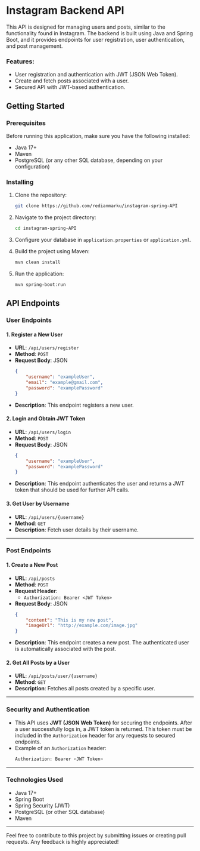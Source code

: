 # Instagram Backend API

This API is designed for managing users and posts, similar to the functionality found in Instagram. The backend is built using Java and Spring Boot, and it provides endpoints for user registration, user authentication, and post management.

### Features:
- User registration and authentication with JWT (JSON Web Token).
- Create and fetch posts associated with a user.
- Secured API with JWT-based authentication.

## Getting Started

### Prerequisites

Before running this application, make sure you have the following installed:
- Java 17+
- Maven
- PostgreSQL (or any other SQL database, depending on your configuration)

### Installing

1. Clone the repository:

    ```bash
    git clone https://github.com/redianmarku/instagram-spring-API
    ```

2. Navigate to the project directory:

    ```bash
    cd instagram-spring-API
    ```

3. Configure your database in `application.properties` or `application.yml`.

4. Build the project using Maven:

    ```bash
    mvn clean install
    ```

5. Run the application:

    ```bash
    mvn spring-boot:run
    ```

## API Endpoints

### User Endpoints

#### 1. Register a New User
- **URL**: `/api/users/register`
- **Method**: `POST`
- **Request Body**: JSON
  ```json
  {
      "username": "exampleUser",
      "email": "example@gmail.com",
      "password": "examplePassword"
  }
  ```
- **Description**: This endpoint registers a new user.

#### 2. Login and Obtain JWT Token
- **URL**: `/api/users/login`
- **Method**: `POST`
- **Request Body**: JSON
  ```json
  {
      "username": "exampleUser",
      "password": "examplePassword"
  }
  ```
- **Description**: This endpoint authenticates the user and returns a JWT token that should be used for further API calls.

#### 3. Get User by Username
- **URL**: `/api/users/{username}`
- **Method**: `GET`
- **Description**: Fetch user details by their username.

---

### Post Endpoints

#### 1. Create a New Post
- **URL**: `/api/posts`
- **Method**: `POST`
- **Request Header**:
    - `Authorization: Bearer <JWT Token>`
- **Request Body**: JSON
  ```json
  {
      "content": "This is my new post",
      "imageUrl": "http://example.com/image.jpg"
  }
  ```
- **Description**: This endpoint creates a new post. The authenticated user is automatically associated with the post.

#### 2. Get All Posts by a User
- **URL**: `/api/posts/user/{username}`
- **Method**: `GET`
- **Description**: Fetches all posts created by a specific user.

---

### Security and Authentication

- This API uses **JWT (JSON Web Token)** for securing the endpoints. After a user successfully logs in, a JWT token is returned. This token must be included in the `Authorization` header for any requests to secured endpoints.
- Example of an `Authorization` header:
  ```bash
  Authorization: Bearer <JWT Token>
  ```

---

### Technologies Used
- Java 17+
- Spring Boot
- Spring Security (JWT)
- PostgreSQL (or other SQL database)
- Maven

---

Feel free to contribute to this project by submitting issues or creating pull requests. Any feedback is highly appreciated!

